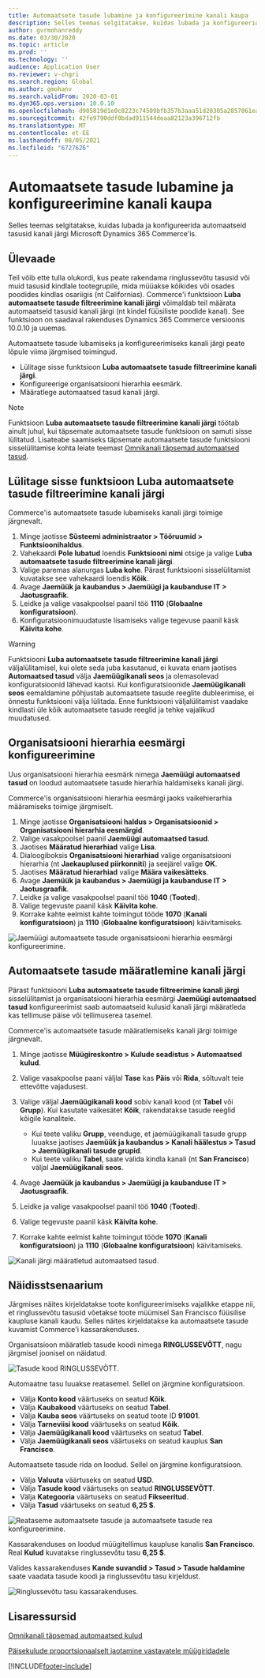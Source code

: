 ```yaml
---
title: Automaatsete tasude lubamine ja konfigureerimine kanali kaupa
description: Selles teemas selgitatakse, kuidas lubada ja konfigureerida automaatseid tasusid kanali järgi Microsoft Microsoft Dynamics 365 Commerce'is.
author: gvrmohanreddy
ms.date: 03/30/2020
ms.topic: article
ms.prod: ''
ms.technology: ''
audience: Application User
ms.reviewer: v-chgri
ms.search.region: Global
ms.author: gmohanv
ms.search.validFrom: 2020-03-01
ms.dyn365.ops.version: 10.0.10
ms.openlocfilehash: d905819d1e0c8223c74509bfb357b3aaa51d20305a2857061eadb0b0ff8f6b9b
ms.sourcegitcommit: 42fe9790ddf0bdad911544deaa82123a396712fb
ms.translationtype: MT
ms.contentlocale: et-EE
ms.lasthandoff: 08/05/2021
ms.locfileid: "6727626"
---
```

# <a name="enable-and-configure-auto-charges-by-channel"></a>Automaatsete tasude lubamine ja konfigureerimine kanali kaupa

Selles teemas selgitatakse, kuidas lubada ja konfigureerida automaatseid tasusid kanali järgi Microsoft Dynamics 365 Commerce'is.

## <a name="overview"></a>Ülevaade

Teil võib ette tulla olukordi, kus peate rakendama ringlussevõtu tasusid või muid tasusid kindlale tootegrupile, mida müüakse kõikides või osades poodides kindlas osariigis (nt Californias). Commerce'i funktsioon **Luba automaatsete tasude filtreerimine kanali järgi** võimaldab teil määrata automaatseid tasusid kanali järgi (nt kindel füüsiliste poodide kanal). See funktsioon on saadaval rakenduses Dynamics 365 Commerce versioonis 10.0.10 ja uuemas.

Automaatsete tasude lubamiseks ja konfigureerimiseks kanali järgi peate lõpule viima järgmised toimingud.

- Lülitage sisse funktsioon **Luba automaatsete tasude filtreerimine kanali järgi**.
- Konfigureerige organisatsiooni hierarhia eesmärk.
- Määratlege automaatsed tasud kanali järgi.

> [!NOTE]
> Funktsioon **Luba automaatsete tasude filtreerimine kanali järgi** töötab ainult juhul, kui täpsemate automaatsete tasude funktsioon on samuti sisse lülitatud. Lisateabe saamiseks täpsemate automaatsete tasude funktsiooni sisselülitamise kohta leiate teemast [Omnikanali täpsemad automaatsed tasud](omni-auto-charges.md).

## <a name="turn-on-the-enable-filter-auto-charges-by-channel-feature"></a>Lülitage sisse funktsioon Luba automaatsete tasude filtreerimine kanali järgi

Commerce'is automaatsete tasude lubamiseks kanali järgi toimige järgnevalt.

1. Minge jaotisse **Süsteemi administraator \> Tööruumid \> Funktsioonihaldus**.
1. Vahekaardi **Pole lubatud** loendis **Funktsiooni nimi** otsige ja valige **Luba automaatsete tasude filtreerimine kanali järgi**.
1. Valige paremas alanurgas **Luba kohe**. Pärast funktsiooni sisselülitamist kuvatakse see vahekaardi loendis **Kõik**.
1. Avage **Jaemüük ja kaubandus \> Jaemüügi ja kaubanduse IT \> Jaotusgraafik**.
1. Leidke ja valige vasakpoolsel paanil töö **1110** (**Globaalne konfiguratsioon**).
1. Konfiguratsioonimuudatuste lisamiseks valige tegevuse paanil käsk **Käivita kohe**.

> [!WARNING]
> Funktsiooni **Luba automaatsete tasude filtreerimine kanali järgi** väljalülitamisel, kui olete seda juba kasutanud, ei kuvata enam jaotises **Automaatsed tasud** välja **Jaemüügikanali seos** ja olemasolevad konfiguratsioonid lähevad kaotsi. Kui konfiguratsioonide **Jaemüügikanali seos** eemaldamine põhjustab automaatsete tasude reeglite dubleerimise, ei õnnestu funktsiooni välja lülitada. Enne funktsiooni väljalülitamist vaadake kindlasti üle kõik automaatsete tasude reeglid ja tehke vajalikud muudatused.

## <a name="configure-the-organization-hierarchy-purpose"></a>Organisatsiooni hierarhia eesmärgi konfigureerimine

Uus organisatsiooni hierarhia eesmärk nimega **Jaemüügi automaatsed tasud** on loodud automaatsete tasude hierarhia haldamiseks kanali järgi.

Commerce'is organisatsiooni hierarhia eesmärgi jaoks vaikehierarhia määramiseks toimige järgmiselt.
        
1. Minge jaotisse **Organisatsiooni haldus \> Organisatsioonid \> Organisatsiooni hierarhia eesmärgid**.
1. Valige vasakpoolsel paanil **Jaemüügi automaatsed tasud**.
1. Jaotises **Määratud hierarhiad** valige **Lisa**.
1. Dialoogiboksis **Organisatsiooni hierarhiad** valige organisatsiooni hierarhia (nt **Jaekauplused piirkonniti**) ja seejärel valige **OK**.
1. Jaotises **Määratud hierarhiad** valige **Määra vaikesätteks**.
1. Avage **Jaemüük ja kaubandus \> Jaemüügi ja kaubanduse IT \> Jaotusgraafik**.
1. Leidke ja valige vasakpoolsel paanil töö **1040** (**Tooted**).
1. Valige tegevuste paanil käsk **Käivita kohe**.
1. Korrake kahte eelmist kahte toimingut tööde **1070** (**Kanali konfiguratsioon**) ja **1110** (**Globaalne konfiguratsioon**) käivitamiseks.

![Jaemüügi automaatsete tasude organisatsiooni hierarhia eesmärgi konfigureerimine.](media/Auto-charges-org-hierarchy-purpose.png)

## <a name="define-auto-charges-by-channel"></a>Automaatsete tasude määratlemine kanali järgi

Pärast funktsiooni **Luba automaatsete tasude filtreerimine kanali järgi** sisselülitamist ja organisatsiooni hierarhia eesmärgi **Jaemüügi automaatsed tasud** konfigureerimist saab automaatseid kulusid kanali järgi määratleda kas tellimuse päise või tellimuserea tasemel.

Commerce'is automaatsete tasude määratlemiseks kanali järgi toimige järgnevalt.

1. Minge jaotisse **Müügireskontro \> Kulude seadistus \> Automaatsed kulud**.
1. Valige vasakpoolse paani väljlal **Tase** kas **Päis** või **Rida**, sõltuvalt teie ettevõtte vajadusest.
1. Valige väljal **Jaemüügikanali kood** sobiv kanali kood (nt **Tabel** või **Grupp**). Kui kasutate vaikesätet **Kõik**, rakendatakse tasude reeglid kõigile kanalitele.

    - Kui teete valiku **Grupp**, veenduge, et jaemüügikanali tasude grupp luuakse jaotises **Jaemüük ja kaubandus \> Kanali häälestus \> Tasud \> Jaemüügikanali tasude grupid**.
    - Kui teete valiku **Tabel**, saate valida kindla kanali (nt **San Francisco**) väljal **Jaemüügikanali seos**.

1. Avage **Jaemüük ja kaubandus \> Jaemüügi ja kaubanduse IT \> Jaotusgraafik**.
1. Leidke ja valige vasakpoolsel paanil töö **1040** (**Tooted**).
1. Valige tegevuste paanil käsk **Käivita kohe**.
1. Korrake kahte eelmist kahte toimingut tööde **1070** (**Kanali konfiguratsioon**) ja **1110** (**Globaalne konfiguratsioon**) käivitamiseks.
    
![Kanali järgi määratletud automaatsed tasud.](media/Auto-charges-line-charge-by-channel.png)

## <a name="example-scenario"></a>Näidisstsenaarium

Järgmises näites kirjeldatakse toote konfigureerimiseks vajalikke etappe nii, et ringlussevõtu tasusid võetakse toote müümisel San Francisco füüsilise kaupluse kanali kaudu. Selles näites kirjeldatakse ka automaatsete tasude kuvamist Commerce'i kassarakenduses.

Organisatsioon määratleb tasude koodi nimega **RINGLUSSEVÕTT**, nagu järgmisel joonisel on näidatud.

![Tasude kood RINGLUSSEVÕTT.](media/Auto-charges-charge-code.png)

Automaatne tasu luuakse reatasemel. Sellel on järgmine konfiguratsioon.

- Välja **Konto kood** väärtuseks on seatud **Kõik**.
- Välja **Kaubakood** väärtuseks on seatud **Tabel**.
- Välja **Kauba seos** väärtuseks on seatud toote ID **91001**.
- Välja **Tarneviisi kood** väärtuseks on seatud **Kõik**.
- Välja **Jaemüügikanali kood** väärtuseks on seatud **Tabel**.
- Välja **Jaemüügikanali seos** väärtuseks on seatud kauplus **San Francisco**.

Automaatsete tasude rida on loodud. Sellel on järgmine konfiguratsioon.

- Välja **Valuuta** väärtuseks on seatud **USD**.
- Välja **Tasude kood** väärtuseks on seatud **RINGLUSSEVÕTT**.
- Välja **Kategooria** väärtuseks on seatud **Fikseeritud**.
- Välja **Tasud** väärtuseks on seatud **6,25 $**.

![Reataseme automaatsete tasude ja automaatsete tasude rea konfigureerimine.](media/Auto-charges-recyclingfee-line-fee.png)

Kassarakenduses on loodud müügitellimus kaupluse kanalis **San Francisco**. Real **Kulud** kuvatakse ringlussevõtu tasu **6,25 $**.

Valides kassarakenduses **Kande suvandid \> Tasud \> Tasude haldamine** saate vaadata tasude koodi ja ringlussevõtu tasu kirjeldust.

![Ringlussevõtu tasu kassarakenduses.](media/pos-auto-charges-recyclingfee-line-fee.png)

## <a name="additional-resources"></a>Lisaressursid

[Omnikanali täpsemad automaatsed kulud](omni-auto-charges.md)

[Päisekulude proportsionaalselt jaotamine vastavatele müügiridadele](pro-rate-charges-matching-lines.md)


[!INCLUDE[footer-include](../includes/footer-banner.md)]